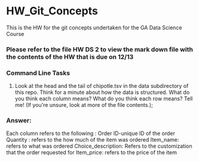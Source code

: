 # HW_Git_Concepts
This is the HW for the  git concepts undertaken for the GA Data Science Course 
### Please refer to the file HW DS 2  to view the mark down file with the contents of the HW that is due on 12/13
### Command Line Tasks
1.	Look at the head and the tail of chipotle.tsv in the data subdirectory of this repo. Think for a minute about how the data is structured. What do you think each column means? What do you think each row means? Tell me! (If you're unsure, look at more of the file contents.);
### Answer:
Each column refers to the  following :
Order ID-unique ID of the order
Quantity : refers to the how much of the item was ordered
Item_name: refers to what was ordered
Choice_description: Refers to the customization that  the order requested for
Item_price: refers to the price of the item
